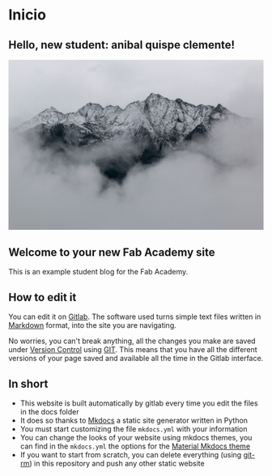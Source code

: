 # Inicio

## Hello, new student: anibal quispe clemente!

![](./images/week01/assignment-photo.jpg)

## Welcome to your new Fab Academy site

This is an example student blog for the Fab Academy.

## How to edit it

You can edit it on [Gitlab](http://gitlab.fabcloud.org). The software used turns simple text files
written in [Markdown](https://en.wikipedia.org/wiki/Markdown) format, into the site you are navigating.

No worries, you can't break anything, all the changes you make are saved under [Version Control](https://en.wikipedia.org/wiki/Version_control) using [GIT](https://git-scm.com/book/en/v2/Getting-Started-About-Version-Control). This means that you have all the different versions of your page saved and available all the time in the Gitlab interface.

## In short

- This website is built automatically by gitlab every time you edit the files in the docs folder
- It does so thanks to [Mkdocs](https://mkdocs.org) a static site generator written in Python
- You must start customizing the file `mkdocs.yml` with your information
- You can change the looks of your website using mkdocs themes, you can find in the `mkdocs.yml` the options for the [Material Mkdocs theme](https://squidfunk.github.io/mkdocs-material/)
- If you want to start from scratch, you can delete everything (using [git-rm](https://git-scm.com/docs/git-rm)) in this repository and push any other static website
